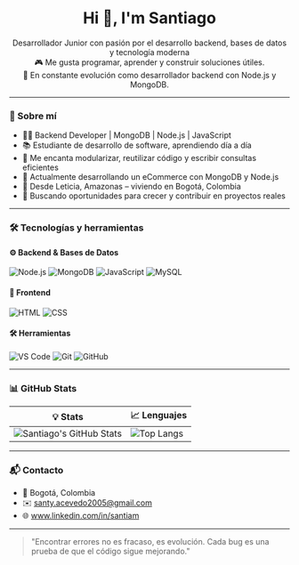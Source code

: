 <h1 align="center">Hi 👋, I'm Santiago</h1>

<p align="center">
Desarrollador Junior con pasión por el desarrollo backend, bases de datos y tecnología moderna<br/>
🎮 Me gusta programar, aprender y construir soluciones útiles.<br/>
🚀 En constante evolución como desarrollador backend con Node.js y MongoDB.
</p>

---

### 💬 Sobre mí

- 👨‍💻 Backend Developer | MongoDB | Node.js | JavaScript
- 📚 Estudiante de desarrollo de software, aprendiendo día a día
- 🧠 Me encanta modularizar, reutilizar código y escribir consultas eficientes
- 🌱 Actualmente desarrollando un eCommerce con MongoDB y Node.js
- 📌 Desde Leticia, Amazonas – viviendo en Bogotá, Colombia
- 🌟 Buscando oportunidades para crecer y contribuir en proyectos reales

---

### 🛠️ Tecnologías y herramientas

#### ⚙️ Backend & Bases de Datos
![Node.js](https://img.shields.io/badge/-Node.js-339933?style=flat-square&logo=node.js&logoColor=white)
![MongoDB](https://img.shields.io/badge/-MongoDB-47A248?style=flat-square&logo=mongodb&logoColor=white)
![JavaScript](https://img.shields.io/badge/-JavaScript-F7DF1E?style=flat-square&logo=javascript&logoColor=black)
![MySQL](https://img.shields.io/badge/-MySQL-00758F?style=flat-square&logo=mysql&logoColor=white)

#### 🧩 Frontend
![HTML](https://img.shields.io/badge/-HTML5-E34F26?style=flat-square&logo=html5&logoColor=white)
![CSS](https://img.shields.io/badge/-CSS3-1572B6?style=flat-square&logo=css3&logoColor=white)

#### 🛠 Herramientas
![VS Code](https://img.shields.io/badge/-VS%20Code-007ACC?style=flat-square&logo=visual-studio-code&logoColor=white)
![Git](https://img.shields.io/badge/-Git-F05032?style=flat-square&logo=git&logoColor=white)
![GitHub](https://img.shields.io/badge/-GitHub-181717?style=flat-square&logo=github&logoColor=white)

---

### 📊 GitHub Stats

| 💡 Stats | 📈 Lenguajes |
|---------|--------------|
| ![Santiago's GitHub Stats](https://github-readme-stats.vercel.app/api?username=Santiago7i&show_icons=true&theme=radical&count_private=true) | ![Top Langs](https://github-readme-stats.vercel.app/api/top-langs/?username=Santiago7i&layout=compact&theme=radical) |

---

### 📬 Contacto

- 📍 Bogotá, Colombia
- ✉️ santy.acevedo2005@gmail.com
- 🌐 www.linkedin.com/in/santiam

---

> "Encontrar errores no es fracaso, es evolución. Cada bug es una prueba de que el código sigue mejorando."

